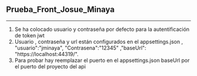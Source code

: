## Prueba_Front_Josue_Minaya
***
1. Se ha colocado usuario y contraseña por defecto para la autentificación de token jwt
2. Usuario , contraseña y url están configurados en el appsettings.json , "usuario":"jminaya", "Contrasena":"12345" ,"baseUrl": "https://localhost:44319/".
3. Para probar hay reemplazar el puerto en el appsettings.json baseUrl por el puerto del proyecto del api
